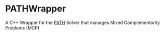 # PATHWrapper
A C++ Wrapper for the [PATH](http://pages.cs.wisc.edu/~ferris/path.html) Solver that manages Mixed Complementarity Problems (MCP)
